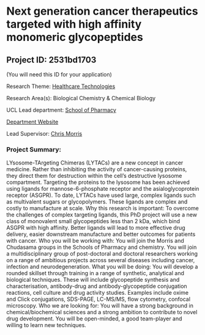 # Next generation cancer therapeutics targeted with high affinity monomeric glycopeptides

## Project ID: **2531bd1703**
(You will need this ID for your application)

Research Theme: [Healthcare Technologies](../themes/healthcare-technologies.md)

Research Area(s):
 Biological Chemistry & Chemical Biology

UCL Lead department: [School of Pharmacy](../departments/school-of-pharmacy.md)

[Department Website](https://www.ucl.ac.uk/pharmacy)

Lead Supervisor: [Chris Morris](https://profiles.ucl.ac.uk/89140)

### Project Summary:

LYsosome-TArgeting Chimeras (LYTACs) are a new concept in cancer medicine. Rather than inhibiting the activity of cancer-causing proteins, they direct them for destruction within the cell’s destructive lysosome compartment. Targeting the proteins to the lysosome has been achieved using ligands for mannose-6-phosphate receptor and the asialoglycoprotein receptor (ASGPR). To date, LYTACs have used large, complex ligands such as multivalent sugars or glycopolymers. These ligands are complex and costly to manufacture at scale.
Why this research is important: To overcome the challenges of complex targeting ligands, this PhD project will use a new class of monovalent small glycopeptides less than 2 kDa, which bind ASGPR with high affinity. Better ligands will lead to more effective drug delivery, easier downstream manufacture and better outcomes for patients with cancer.
Who you will be working with: You will join the Morris and Chudasama groups in the Schools of Pharmacy and chemistry. You will join a multidisciplinary group of post-doctoral and doctoral researchers working on a range of ambitious projects across several diseases including cancer, infection and neurodegeneration.
What you will be doing: You will develop a rounded skillset through training in a range of synthetic, analytical and biological techniques. These will include glycopeptide synthesis and characterisation, antibody-drug and antibody-glycopeptide conjugation reactions, cell culture and drug activity studies. Examples include oxime and Click conjugations, SDS-PAGE, LC-MS/MS, flow cytometry, confocal microscopy. 
Who we are looking for: You will have a strong background in chemical/biochemical sciences and a strong ambition to contribute to novel drug development. You will be open-minded, a good team-player and willing to learn new techniques.
